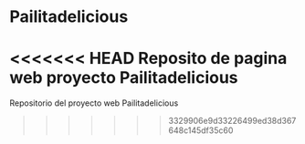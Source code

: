 # Pailitadelicious
<<<<<<< HEAD
Reposito de pagina web proyecto Pailitadelicious
=======
Repositorio del proyecto web Pailitadelicious
>>>>>>> 3329906e9d33226499ed38d367648c145df35c60
